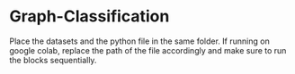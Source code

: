 # Graph-Classification
Place the datasets and the python file in the same folder. If running on google colab, replace the path of the file accordingly and make sure to run the blocks sequentially.
